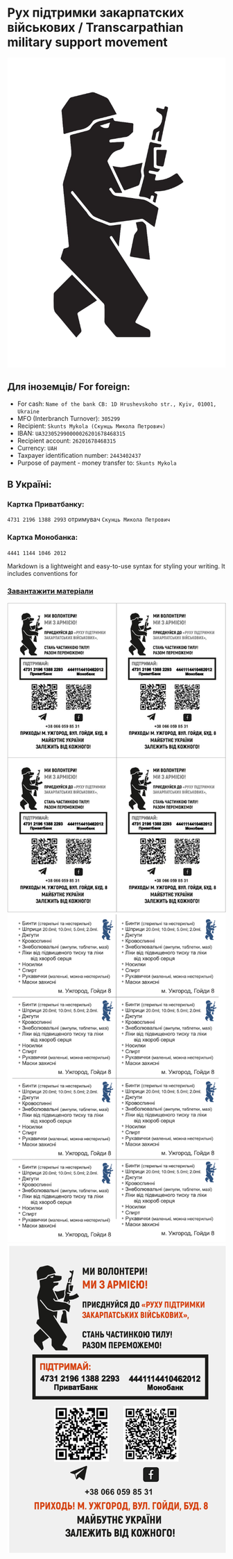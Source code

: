 # Рух підтримки закарпатских військових / Transcarpathian military support movement

![Logo](logo.png)
## Для іноземців/ For foreign:
- For cash: `Name of the bank CB: 1D Hrushevskoho str., Kyiv, 01001, Ukraine`
- MFO (Interbranch Turnover): `305299`
- Recipient: `Skunts Mykola (Скунць Микола Петрович)`
- IBAN: `UA323052990000026201678468315`
- Recipient account: `26201678468315`
- Currency: `UAH`
- Taxpayer identification number: `2443402437`
- Purpose of payment - money transfer to: `Skunts Mykola`

## В Україні:
### Картка Приватбанку:
`4731 2196 1388 2993` отримувач `Скунць Микола Петрович`

### Картка Монобанка:
`4441 1144 1046 2012`

Markdown is a lightweight and easy-to-use syntax for styling your writing. It includes conventions for


### [Завантажити матеріали](https://drive.google.com/drive/folders/15cBdEUbLbBouU3aS3KbWv8B3DBbliJn9?usp=sharing) 
![lystivka](lystivka.jpg)
![neobhidne](neobhidne.png)
![plakat_a4](plakat_a4.png)

